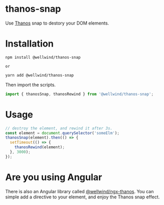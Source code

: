 # thanos-snap

Use [Thanos](https://www.google.com/search?q=Thanos) snap to destory your DOM elements.

# Installation

```shell
npm install @wellwind/thanos-snap

or

yarn add @wellwind/thanos-snap
```

Then import the scripts.

```typescript
import { thanosSnap, thanosRewind } from '@wellwind/thanos-snap';
```

# Usage

```typescript
// destroy the element, and rewind it after 3s.
const element = document.querySelector('someElm');
thanosSnap(element).then(() => {
  setTimeout(() => {
    thanosRewind(element);
  }, 3000);
});
```

# Are you using Angular

There is also an Angular library called [@wellwind/ngx-thanos](https://github.com/wellwind/ngx-thanos/tree/master/libs/ngx-thanos). You can simple add a directive to your element, and enjoy the Thanos snap effect.
